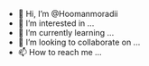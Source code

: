 - 👋 Hi, I’m @Hoomanmoradii
- 👀 I’m interested in ...
- 🌱 I’m currently learning ...
- 💞️ I’m looking to collaborate on ...
- 📫 How to reach me ...

<!---
Hoomanmoradii/Hoomanmoradii is a ✨ special ✨ repository because its `README.md` (this file) appears on your GitHub profile.
You can click the Preview link to take a look at your changes.
--->
